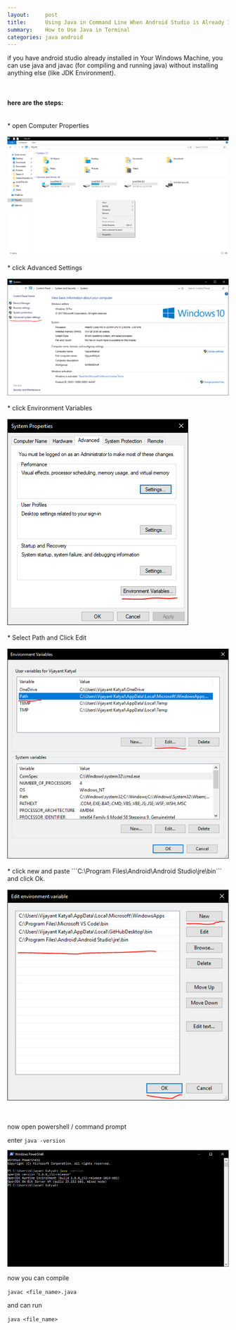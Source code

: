 ```yaml
---
layout:     post
title:      Using Java in Command Line When Android Studio is Already Installed
summary:    How to Use Java in Terminal
categories: java android
---
```


if you have android studio already installed in Your Windows Machine, you can use java and javac (for compiling and running java) without installing anything else (like JDK Environment).

<br>

#### here are the steps:

<br>
* open Computer Properties
<br><br>
<img src="/assets/images/path_setup/computer_properties.PNG" alt="" class="img-fluid">
<br><br>
* click Advanced Settings
<br><br>
<img src="/assets/images/path_setup/advanced_settings.PNG" alt="" class="img-fluid">
<br><br>
* click Environment Variables
<br><br>
<img src="/assets/images/path_setup/environment_variables.PNG" alt="" class="img-fluid">
<br><br>
* Select Path and Click Edit
<br><br>
<img src="/assets/images/path_setup/select_path_and_ click_edit.PNG" alt="" class="img-fluid">
<br><br>
* click new and paste ```C:\Program Files\Android\Android Studio\jre\bin``` and click Ok.
<br><br>
<img src="/assets/images/path_setup/save_new_path.PNG" alt="" class="img-fluid">

<br><br>
now open powershell / command prompt

enter ```java -version```

<img src="/assets/images/path_setup/java_version.PNG" alt="" class="img-fluid">

now you can compile

```javac <file_name>.java```
 
 and can run 

 ```java <file_name>```
